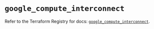 # `google_compute_interconnect`

Refer to the Terraform Registry for docs: [`google_compute_interconnect`](https://registry.terraform.io/providers/hashicorp/google/5.39.0/docs/resources/compute_interconnect).
